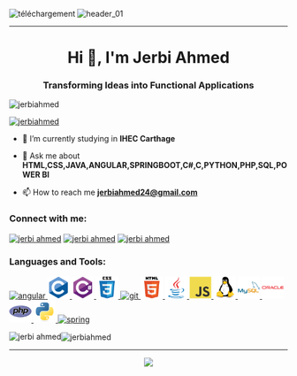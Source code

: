 ![téléchargement](https://github.com/user-attachments/assets/42db015d-5409-486a-95fd-7366fb51b90e)
<img width="1000" alt="header_01" src="https://github.com/user-attachments/assets/0fd4002c-a3ba-42dc-bb62-abe8d9a5df23">
<hr>
<h1 align="center">Hi 👋, I'm Jerbi Ahmed</h1>



<h3 align="center">Transforming Ideas into Functional Applications</h3>


<p align="left"> <img src="https://komarev.com/ghpvc/?username=jerbi2026&label=Profile%20views&color=0e75b6&style=flat" alt="jerbiahmed" /> </p>

<p align="left"> <a href="https://github.com/jerbi2026/github-profile-trophy"><img src="https://github-profile-trophy.vercel.app/?username=jerbi2026&theme=algolia" alt="jerbiahmed" /></a> </p>

- 🔭 I’m currently studying in **IHEC Carthage**

- 💬 Ask me about **HTML,CSS,JAVA,ANGULAR,SPRINGBOOT,C#,C,PYTHON,PHP,SQL,POWER BI**

- 📫 How to reach me **jerbiahmed24@gmail.com**


<h3 align="left">Connect with me:</h3>
<p align="left">

<a href="https://www.linkedin.com/in/jerbi-ahmed-879b98258/" target="blank"><img align="center" src="https://raw.githubusercontent.com/rahuldkjain/github-profile-readme-generator/master/src/images/icons/Social/linked-in-alt.svg" alt="jerbi ahmed" height="30" width="40" /></a>
<a href="https://www.facebook.com/profile.php?id=100077080161240" target="blank"><img align="center" src="https://raw.githubusercontent.com/rahuldkjain/github-profile-readme-generator/master/src/images/icons/Social/facebook.svg" alt="jerbi ahmed" height="30" width="40" /></a>
<a href="https://www.instagram.com/jerbiahmedd/" target="blank"><img align="center" src="https://raw.githubusercontent.com/rahuldkjain/github-profile-readme-generator/master/src/images/icons/Social/instagram.svg" alt="jerbi ahmed" height="30" width="40" /></a>
</p>

<h3 align="left">Languages and Tools:</h3>
<p align="left"> <a href="https://angular.io" target="_blank" rel="noreferrer"> <img src="https://angular.io/assets/images/logos/angular/angular.svg" alt="angular" width="40" height="40"/> </a> </a> <a href="https://www.cprogramming.com/" target="_blank" rel="noreferrer"> <img src="https://raw.githubusercontent.com/devicons/devicon/master/icons/c/c-original.svg" alt="c" width="40" height="40"/> </a> <a href="https://www.w3schools.com/cs/" target="_blank" rel="noreferrer"> <img src="https://raw.githubusercontent.com/devicons/devicon/master/icons/csharp/csharp-original.svg" alt="csharp" width="40" height="40"/> </a> <a href="https://www.w3schools.com/css/" target="_blank" rel="noreferrer"> <img src="https://raw.githubusercontent.com/devicons/devicon/master/icons/css3/css3-original-wordmark.svg" alt="css3" width="40" height="40"/> </a> <a href="https://git-scm.com/" target="_blank" rel="noreferrer"> <img src="https://www.vectorlogo.zone/logos/git-scm/git-scm-icon.svg" alt="git" width="40" height="40"/> </a> <a href="https://www.w3.org/html/" target="_blank" rel="noreferrer"> <img src="https://raw.githubusercontent.com/devicons/devicon/master/icons/html5/html5-original-wordmark.svg" alt="html5" width="40" height="40"/> </a> <a href="https://www.java.com" target="_blank" rel="noreferrer"> <img src="https://raw.githubusercontent.com/devicons/devicon/master/icons/java/java-original.svg" alt="java" width="40" height="40"/> </a> <a href="https://developer.mozilla.org/en-US/docs/Web/JavaScript" target="_blank" rel="noreferrer"> <img src="https://raw.githubusercontent.com/devicons/devicon/master/icons/javascript/javascript-original.svg" alt="javascript" width="40" height="40"/> </a> <a href="https://www.linux.org/" target="_blank" rel="noreferrer"> <img src="https://raw.githubusercontent.com/devicons/devicon/master/icons/linux/linux-original.svg" alt="linux" width="40" height="40"/> </a> <a href="https://www.mysql.com/" target="_blank" rel="noreferrer"> <img src="https://raw.githubusercontent.com/devicons/devicon/master/icons/mysql/mysql-original-wordmark.svg" alt="mysql" width="40" height="40"/> </a> <a href="https://www.oracle.com/" target="_blank" rel="noreferrer"> <img src="https://raw.githubusercontent.com/devicons/devicon/master/icons/oracle/oracle-original.svg" alt="oracle" width="40" height="40"/> </a> <a href="https://www.php.net" target="_blank" rel="noreferrer"> <img src="https://raw.githubusercontent.com/devicons/devicon/master/icons/php/php-original.svg" alt="php" width="40" height="40"/> </a> <a href="https://www.python.org" target="_blank" rel="noreferrer"> <img src="https://raw.githubusercontent.com/devicons/devicon/master/icons/python/python-original.svg" alt="python" width="40" height="40"/> </a> <a href="https://spring.io/" target="_blank" rel="noreferrer"> <img src="https://www.vectorlogo.zone/logos/springio/springio-icon.svg" alt="spring" width="40" height="40"/> </a> </p>

<p><img align="left" src="https://github-readme-stats.vercel.app/api/top-langs?username=jerbi2026&theme=algolia&hide_border=false&show_icons=true&locale=en&layout=compact" alt="jerbi ahmed" /></p>




<p><img align="center" src="https://github-readme-streak-stats.herokuapp.com/?user=jerbi2026&theme=algolia&include_all_commits=true" alt="jerbiahmed" /></p>

<hr>

<p style="text-align:center">
  <a href="#*"><img src="https://capsule-render.vercel.app/api?type=waving&color=gradient&customColorList=2&height=110&&section=footer&animation=twinkling"/></a>
</p>

